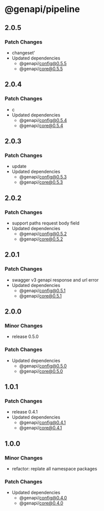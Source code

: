 # @genapi/pipeline

## 2.0.5

### Patch Changes

- changeset'
- Updated dependencies
  - @genapi/config@0.5.5
  - @genapi/core@0.5.5

## 2.0.4

### Patch Changes

- c
- Updated dependencies
  - @genapi/config@0.5.4
  - @genapi/core@0.5.4

## 2.0.3

### Patch Changes

- update
- Updated dependencies
  - @genapi/config@0.5.3
  - @genapi/core@0.5.3

## 2.0.2

### Patch Changes

- support paths request body field
- Updated dependencies
  - @genapi/config@0.5.2
  - @genapi/core@0.5.2

## 2.0.1

### Patch Changes

- swagger v3 genapi response and url error
- Updated dependencies
  - @genapi/config@0.5.1
  - @genapi/core@0.5.1

## 2.0.0

### Minor Changes

- release 0.5.0

### Patch Changes

- Updated dependencies
  - @genapi/config@0.5.0
  - @genapi/core@0.5.0

## 1.0.1

### Patch Changes

- release 0.4.1
- Updated dependencies
  - @genapi/config@0.4.1
  - @genapi/core@0.4.1

## 1.0.0

### Minor Changes

- refactor: replate all namespace packages

### Patch Changes

- Updated dependencies
  - @genapi/config@0.4.0
  - @genapi/core@0.4.0
